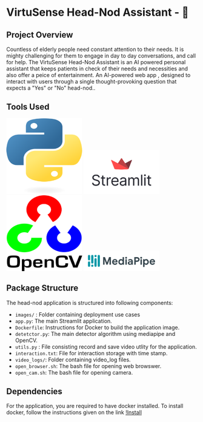 # VirtuSense Head-Nod Assistant - 🤖

## Project Overview
Countless of elderly people need constant attention to their needs. It is mighty challenging for them to engage in day to day conversations, and
call for help. The VirtuSense Head-Nod Assistant is an AI powered personal assistant that keeps patients in check of their needs and necessities and also offer a peice of entertainment. An AI-powered web app , designed to interact with users through a single thought-provoking question that expects a "Yes" or "No" head-nod..

##  Tools Used
<img src="./images/image.png" alt="Image 1" width="200" height="200"/> <img src="./images/image-1.png" alt="Image 2" width="200"/> <img src="./images/image-2.png" alt="Image 3" width="200" height="200"/> <img src="./images/image-3.png" alt="Image 4" width="200"/>

## Package Structure

The head-nod application is structured into following components: 
- `images/` : Folder containing deployment use cases
- `app.py`: The main Streamlit application.
- `Dockerfile`: Instructions for Docker to build the application image.
- `detetctor.py`:  The main detector algorithm using mediapipe and OpenCV.
- `utils.py` : File consisting record and save video utlity for the application.
- `interaction.txt`: File for interaction storage with time stamp.
- `video_logs/`: Folder containing video_log files.
- `open_browser.sh`: The bash file for opening web browswer.
- `open_cam.sh`: The bash file for opening camera.

## Dependencies 
For the application, you are required to have docker installed. To install docker, follow the instructions given on the link [!Install](https://docs.docker.com/desktop/install/linux-install/)